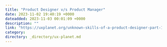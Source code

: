```yaml
---
title: "Product Designer v/s Product Manager"
date: 2023-11-02 19:40:19 +0000
dateadded: 2023-11-03 00:01:09 +0000
description: ""
link: "https://uxplanet.org/unknown-skills-of-a-product-designer-part-1-d0e58d55c9ef?source=rss----819cc2aaeee0---4"
category:
directory: _directory/ux-planet.md
---
```

